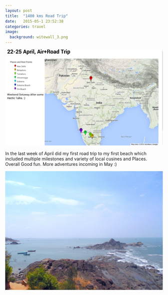 ```yaml
---
layout: post
title:  "1400 kms Road Trip"
date:   2015-05-1 23:52:38
categories: travel
image:
  background: witewall_3.png
---
```

<img src="/images/road_trip/sce.png" alt="">

In the last week of April did my first road trip to my first beach which included multiple milestones and variety of local cusines and Places. Overall Good fun. More adventures incoming in May :)

<img src="/images/road_trip/beach.JPG" alt="">
